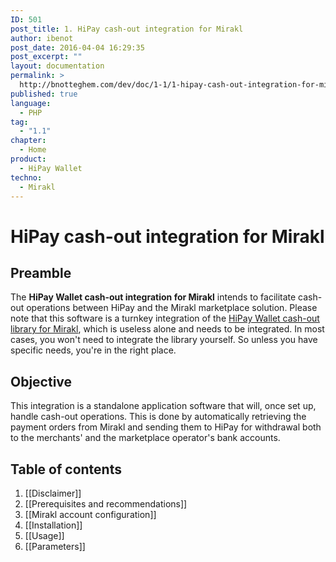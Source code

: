 ```yaml
---
ID: 501
post_title: 1. HiPay cash-out integration for Mirakl
author: ibenot
post_date: 2016-04-04 16:29:35
post_excerpt: ""
layout: documentation
permalink: >
  http://bnotteghem.com/dev/doc/1-1/1-hipay-cash-out-integration-for-mirakl/
published: true
language:
  - PHP
tag:
  - "1.1"
chapter:
  - Home
product:
  - HiPay Wallet
techno:
  - Mirakl
---
```

# HiPay cash-out integration for Mirakl

## Preamble
The **HiPay Wallet cash-out integration for Mirakl** intends to facilitate cash-out operations between HiPay and the Mirakl marketplace solution. Please note that this software is a turnkey integration of the [HiPay Wallet cash-out library for Mirakl][repo-lib], which is useless alone and needs to be integrated. In most cases, you won't need to integrate the library yourself. So unless you have specific needs, you're in the right place.

## Objective
This integration is a standalone application software that will, once set up, handle cash-out operations. This is done by automatically retrieving the payment orders from Mirakl and sending them to HiPay for withdrawal both to the merchants' and the marketplace operator's bank accounts. 

## Table of contents
1. [[Disclaimer]]
2. [[Prerequisites and recommendations]]
3. [[Mirakl account configuration]]
4. [[Installation]]
5. [[Usage]]
6. [[Parameters]]

[repo-lib]: https://github.com/hipay/hipay-wallet-cashout-mirakl-library